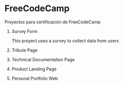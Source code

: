 # FreeCodeCamp
Proyectos para certificación de FreeCodeCamp

1. Survey Form

    This proyect uses a survey to collect data from users

2. Tribute Page
3. Technical Documentation Page
4. Product Landing Page
5. Personal Portfolio Web